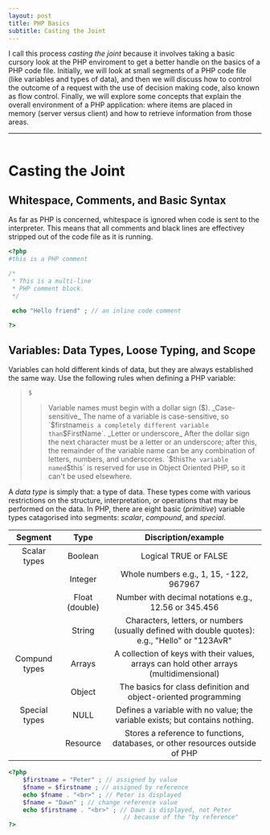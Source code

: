 ```yaml
---
layout: post
title: PHP Basics
subtitle: Casting the Joint
---
```


<div style="border-bottom:1px solid black">
<p>
I call this process <i>casting the joint</i> because it involves taking a basic cursory look at the PHP enviroment to get a better handle on the basics of a PHP code file. Initially, we will look at small segments of a PHP code file (like variables and types of data), and then we will discuss how to control the outcome of a request with the use of decision making code, also known as flow control. Finally, we will explore some concepts that explain the overall environment of a PHP application: where items are placed in memory (server versus client) and how to retrieve information from those areas. 
</p>
</div>
<br>

# Casting the Joint


## Whitespace, Comments, and Basic Syntax
As far as PHP is concerned, whitespace is ignored when code is sent to the interpreter. This means that all comments and black lines are effectivey stripped out of the code file as it is running.

```php
<?php
#this is a PHP comment

/*
 * This is a multi-line
 * PHP comment block.
 */

 echo "Hello friend" ; // an inline code comment 

?>
```



## Variables: Data Types, Loose Typing, and Scope
Variables can hold different kinds of data, but they are always established the same way. Use the following rules when defining a PHP variable:

> `$` 
   >> Variable names must begin with a dollar sign ($).
> _Case-sensitive_
   >> The name of a variable is case-sensitive, so `$firstname` is a completely different variable than `$FirstName`.
> _Letter or underscore_
   >> After the dollar sign the next character must be a letter or an underscore; after this, the remainder of the variable name can be any combination of letters, numbers, and underscores.
> `$this`
   >> The variable named `$this` is reserved for use in Object Oriented PHP, so it can't be used elsewhere.

A _data type_ is simply that: a type of data. These types come with various restrictions on the structure, interpretation, or operations that may be performed on the data. In PHP, there are eight basic (_primitive_) variable types catagorised into segments: _scalar_, _compound_, and _special_.

| __Segment__ | __Type__ | __Discription/example__ |
| :---: | :---: | :---: |
| Scalar types | Boolean | Logical TRUE or FALSE |
|  | Integer | Whole numbers e.g., 1, 15, -122, 967967 |
|  | Float (double) | Number with decimal notations e.g., 12.56 or 345.456 |
|  | String | Characters, letters, or numbers (usually defined with double quotes): e.g., "Hello" or "123AvR" |
| Compund types | Arrays | A collection of keys with their values, arrays can hold other arrays (multidimensional) |
|  | Object | The basics for class definition and object-oriented programming |
| Special types | NULL | Defines a variable with no value; the variable exists; but contains nothing. |
|  | Resource | Stores a reference to functions, databases, or other resources outside of PHP |


```php
<?php
	$firstname = "Peter" ; // assigned by value
	$fname = $firstname ; // assigned by reference
	echo $fname . "<br>" ; // Peter is displayed
	$fname = "Dawn" ; // change reference value
	echo $firstname . "<br>" ; // Dawn is displayed, not Peter
								// because of the "by reference"  
?>
```




